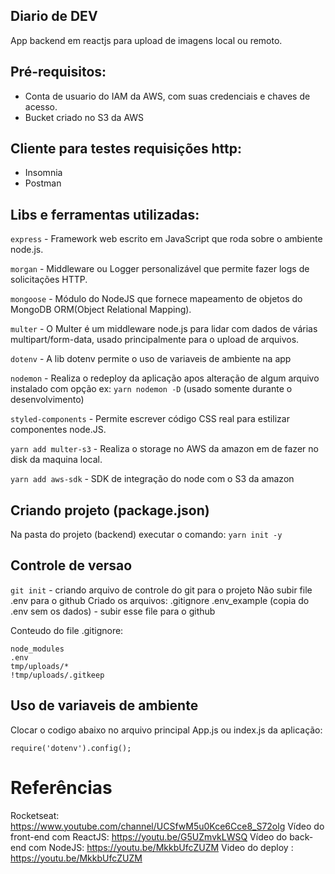 ﻿## Diario de DEV
App backend em reactjs para upload de imagens local ou remoto.

## Pré-requisitos: 
- Conta de usuario do IAM da AWS, com suas credenciais e chaves de acesso.
- Bucket criado no S3 da AWS 

## Cliente para testes requisições http:
- Insomnia
- Postman

## Libs e ferramentas utilizadas:
`express` - Framework web escrito em JavaScript que roda sobre o ambiente node.js.

`morgan` -  Middleware ou Logger personalizável que permite fazer logs de solicitações HTTP.

`mongoose` - Módulo do NodeJS que fornece mapeamento de objetos do MongoDB ORM(Object Relational Mapping). 

`multer` - O Multer é um middleware node.js para lidar com dados de várias multipart/form-data, usado principalmente para o upload de arquivos.

`dotenv` - A lib dotenv permite o uso de variaveis de ambiente na app

`nodemon`  - Realiza o redeploy da aplicação apos alteração de algum arquivo instalado com opção
 ex: `yarn nodemon -D` (usado somente durante o desenvolvimento)

`styled-components` - Permite escrever código CSS real para estilizar componentes node.JS. 

`yarn add multer-s3` - Realiza o storage no AWS da amazon em de fazer no disk da maquina local.

`yarn add aws-sdk` - SDK de integração do node com o S3 da amazon


## Criando projeto (package.json)
Na pasta do projeto (backend) executar o comando:
`yarn init -y` 

## Controle de versao
`git init` - criando arquivo de controle do git para o projeto
Não subir file .env para o github
Criado os arquivos: 
.gitignore
.env_example (copia do .env sem os dados) - subir esse file para o github 

Conteudo do file .gitignore:
~~~
node_modules
.env
tmp/uploads/*
!tmp/uploads/.gitkeep
~~~

## Uso de variaveis de ambiente
Clocar o codigo abaixo no arquivo principal App.js ou index.js da aplicação:
~~~
require('dotenv').config();
~~~ 

# Referências
Rocketseat: https://www.youtube.com/channel/UCSfwM5u0Kce6Cce8_S72olg
Vídeo do front-end com ReactJS: https://youtu.be/G5UZmvkLWSQ
Vídeo do back-end com NodeJS: https://youtu.be/MkkbUfcZUZM
Video do deploy : https://youtu.be/MkkbUfcZUZM
